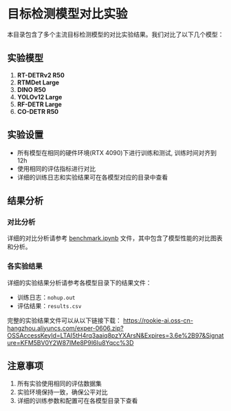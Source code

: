 # 目标检测模型对比实验

本目录包含了多个主流目标检测模型的对比实验结果。我们对比了以下几个模型：

## 实验模型

1. **RT-DETRv2 R50**
2. **RTMDet Large**
3. **DINO R50**
4. **YOLOv12 Large**
5. **RF-DETR Large**
6. **CO-DETR R50**

## 实验设置

- 所有模型在相同的硬件环境(RTX 4090)下进行训练和测试, 训练时间对齐到12h
- 使用相同的评估指标进行对比
- 详细的训练日志和实验结果可在各模型对应的目录中查看

## 结果分析
### 对比分析
详细的对比分析请参考 [benchmark.ipynb](./benchmark.ipynb) 文件，其中包含了模型性能的对比图表和分析。

### 各实验结果
详细的实验结果分析请参考各模型目录下的结果文件：
- 训练日志：`nohup.out`
- 评估结果：`results.csv`

完整的实验结果文件可以从以下链接下载：
https://rookie-ai.oss-cn-hangzhou.aliyuncs.com/exper-0606.zip?OSSAccessKeyId=LTAI5tH4rq3aaiq8pzYXArsN&Expires=3.6e%2B97&Signature=KFM5BV0Y2W87IMe8P9I6Iu8Yqcc%3D

## 注意事项

1. 所有实验使用相同的评估数据集
2. 实验环境保持一致，确保公平对比
3. 详细的训练参数和配置可在各模型目录下查看


